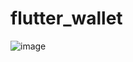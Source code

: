 # flutter_wallet
![image](https://github.com/user-attachments/assets/b72e7023-fcc8-4176-b865-ce7f5c9f11b5)

